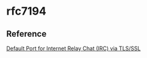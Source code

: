 # rfc7194

## Reference

[Default Port for Internet Relay Chat (IRC) via TLS/SSL](https://datatracker.ietf.org/doc/html/rfc7194)
